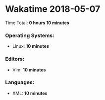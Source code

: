 # Wakatime 2018-05-07

Time Total: **0 hours 10 minutes**

### Operating Systems:
- Linux: **10 minutes** 

### Editors:
- Vim: **10 minutes** 

### Languages:
- XML: **10 minutes** 

